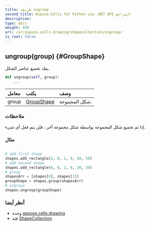 ```yaml
---
title: طريقة ungroup
second_title: Aspose.Cells for Python via .NET API المراجع
description:
type: docs
weight: 450
url: /ar/aspose.cells.drawing/shapecollection/ungroup/
is_root: false
---
```

##  ungroup(group) {#GroupShape}
يفك تجميع عناصر الشكل.



```python
def ungroup(self, group):
    ...
```


| معامل| يكتب| وصف|
| :- | :- | :- |
| group | [GroupShape](/cells/python-net/ar/aspose.cells.drawing/groupshape) | شكل المجموعة.|
###  ملاحظات

إذا تم تجميع شكل المجموعة بواسطة شكل مجموعة آخر ، فلن يتم فعل أي شيء.
###  مثال


```python

# add first shape
shapes.add_rectangle(2, 0, 2, 0, 50, 50)
# add second shape
shapes.add_rectangle(6, 0, 2, 0, 30, 30)
# group
shapesArr = [shapes[0], shapes[1]]
groupShape = shapes.group(shapesArr)
# ungroup
shapes.ungroup(groupShape)

```



###  أنظر أيضا
* وحدة [aspose.cells.drawing](../../)
* فئة [ShapeCollection](/cells/python-net/ar/aspose.cells.drawing/shapecollection)
